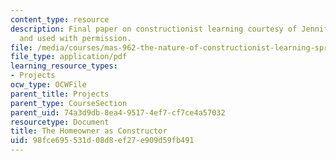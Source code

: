 ```yaml
---
content_type: resource
description: Final paper on constructionist learning courtesy of Jennifer Beaudin
  and used with permission.
file: /media/courses/mas-962-the-nature-of-constructionist-learning-spring-2003/98fce695531d08d8ef27e909d59fb491_final.pdf
file_type: application/pdf
learning_resource_types:
- Projects
ocw_type: OCWFile
parent_title: Projects
parent_type: CourseSection
parent_uid: 74a3d9db-8ea4-9517-4ef7-cf7ce4a57032
resourcetype: Document
title: The Homeowner as Constructor
uid: 98fce695-531d-08d8-ef27-e909d59fb491
---
```

